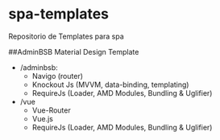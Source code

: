 # spa-templates
Repositorio de Templates para spa

##AdminBSB Material Design Template
- /adminbsb:
    - Navigo (router)
    - Knockout Js (MVVM, data-binding, templating)
    - RequireJs (Loader, AMD Modules, Bundling & Uglifier)
- /vue
    - Vue-Router
    - Vue.js
    - RequireJs (Loader, AMD Modules, Bundling & Uglifier)